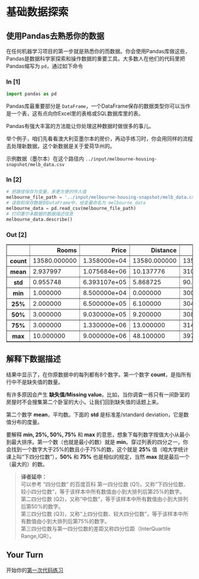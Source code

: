 # 基础数据探索

## 使用Pandas去熟悉你的数据

在任何机器学习项目的第一步就是熟悉你的而数据。你会使用Pandas库做这些，Pandas是数据科学家探索和操作数据的重要工具。大多数人在他们的代码里把Pandas缩写为 `pd`，通过如下命令

### In [1]

```python
import pandas as pd
```

Pandas库最重要部分是 `DataFrame`，一个DataFrame保存的数据类型你可以当作是一个表，这有点向你Excel里的表格或SQL数据库里的表。

Pandas有强大丰富的方法能让你处理这种数据时做很多的事儿。

举个例子，咱们先看看澳大利亚墨尔本的房价，再动手练习时，你会用同样的流程去处理新数据，这个新数据是关于爱荷华州的。

示例数据（墨尔本）在这个路径内 `../input/melbourne-housing-snapshot/melb_data.csv`

### In [2]

``` python
# 把路径保存为变量，来更方便的传入值
melbourne_file_path = '../input/melbourne-housing-snapshot/melb_data.csv'
# 读取和保存数据到DataFrame中，给变量命名为 melbourne_data
melbourne_data = pd.read_csv(melbourne_file_path)
# 打印墨尔本数据的数据描述信息
melbourne_data.describe()
```

### Out [2]

<table class="dataframe" border="1">
    <thead>
        <tr style="text-align: right;">
            <th></th>
            <th>Rooms</th>
            <th>Price</th>
            <th>Distance</th>
            <th>Postcode</th>
            <th>Bedroom2</th>
            <th>Bathroom</th>
            <th>Car</th>
            <th>Landsize</th>
            <th>BuildingArea</th>
            <th>YearBuilt</th>
            <th>Lattitude</th>
            <th>Longtitude</th>
            <th>Propertycount</th>
        </tr>
    </thead>
    <tbody>
        <tr>
            <th>count</th>
            <td>13580.000000</td>
            <td>1.358000e+04</td>
            <td>13580.000000</td>
            <td>13580.000000</td>
            <td>13580.000000</td>
            <td>13580.000000</td>
            <td>13518.000000</td>
            <td>13580.000000</td>
            <td>7130.000000</td>
            <td>8205.000000</td>
            <td>13580.000000</td>
            <td>13580.000000</td>
            <td>13580.000000</td>
        </tr>
        <tr>
            <th>mean</th>
            <td>2.937997</td>
            <td>1.075684e+06</td>
            <td>10.137776</td>
            <td>3105.301915</td>
            <td>2.914728</td>
            <td>1.534242</td>
            <td>1.610075</td>
            <td>558.416127</td>
            <td>151.967650</td>
            <td>1964.684217</td>
            <td>-37.809203</td>
            <td>144.995216</td>
            <td>7454.417378</td>
        </tr>
        <tr>
            <th>std</th>
            <td>0.955748</td>
            <td>6.393107e+05</td>
            <td>5.868725</td>
            <td>90.676964</td>
            <td>0.965921</td>
            <td>0.691712</td>
            <td>0.962634</td>
            <td>3990.669241</td>
            <td>541.014538</td>
            <td>37.273762</td>
            <td>0.079260</td>
            <td>0.103916</td>
            <td>4378.581772</td>
        </tr>
        <tr>
            <th>min</th>
            <td>1.000000</td>
            <td>8.500000e+04</td>
            <td>0.000000</td>
            <td>3000.000000</td>
            <td>0.000000</td>
            <td>0.000000</td>
            <td>0.000000</td>
            <td>0.000000</td>
            <td>0.000000</td>
            <td>1196.000000</td>
            <td>-38.182550</td>
            <td>144.431810</td>
            <td>249.000000</td>
        </tr>
        <tr>
            <th>25%</th>
            <td>2.000000</td>
            <td>6.500000e+05</td>
            <td>6.100000</td>
            <td>3044.000000</td>
            <td>2.000000</td>
            <td>1.000000</td>
            <td>1.000000</td>
            <td>177.000000</td>
            <td>93.000000</td>
            <td>1940.000000</td>
            <td>-37.856822</td>
            <td>144.929600</td>
            <td>4380.000000</td>
        </tr>
        <tr>
            <th>50%</th>
            <td>3.000000</td>
            <td>9.030000e+05</td>
            <td>9.200000</td>
            <td>3084.000000</td>
            <td>3.000000</td>
            <td>1.000000</td>
            <td>2.000000</td>
            <td>440.000000</td>
            <td>126.000000</td>
            <td>1970.000000</td>
            <td>-37.802355</td>
            <td>145.000100</td>
            <td>6555.000000</td>
        </tr>
        <tr>
            <th>75%</th>
            <td>3.000000</td>
            <td>1.330000e+06</td>
            <td>13.000000</td>
            <td>3148.000000</td>
            <td>3.000000</td>
            <td>2.000000</td>
            <td>2.000000</td>
            <td>651.000000</td>
            <td>174.000000</td>
            <td>1999.000000</td>
            <td>-37.756400</td>
            <td>145.058305</td>
            <td>10331.000000</td>
        </tr>
        <tr>
            <th>max</th>
            <td>10.000000</td>
            <td>9.000000e+06</td>
            <td>48.100000</td>
            <td>3977.000000</td>
            <td>20.000000</td>
            <td>8.000000</td>
            <td>10.000000</td>
            <td>433014.000000</td>
            <td>44515.000000</td>
            <td>2018.000000</td>
            <td>-37.408530</td>
            <td>145.526350</td>
            <td>21650.000000</td>
        </tr>
    </tbody>
</table>

## 解释下数据描述

结果中显示了，在你原数据中的每列都有8个数字。第一个数字 **count**，是指所有行中不是缺失值的数量。

有许多原因会产生 **缺失值/Missing value**。比如，当你调查一栋只有一间卧室的房屋时不会搜集第二个卧室的大小。让我们回到缺失值的话题上来。

第二个数字 **mean**，平均数。下面的 **std** 是标准差/standard deviation，它是数值分布的度量。

要解释 **min, 25%, 50%, 75%** 和 **max** 的意思，想象下每列数字按值大小从最小到最大排序。第一个数（也就是最小的数）就是 **min**。穿过列表的四分之一，你会找到一个数字大于25%的数且小于75%的数，这个就是 **25%** 值（咱大学统计课上叫“下四分位数”），**50%** 和 **75%** 也是相似的规定，当然 **max** 就是最后一个（最大的）的数。

>**译者延申：**  
>可以参考 “四分位数” 的百度百科
>第一四分位数 (Q1)，又称“下四分位数、较小四分位数”，等于该样本中所有数值由小到大排列后第25%的数字。  
>第二四分位数 (Q2)，又称“中位数”，等于该样本中所有数值由小到大排列后第50%的数字。  
>第三四分位数 (Q3)，又称“上四分位数、较大四分位数”，等于该样本中所有数值由小到大排列后第75%的数字。  
>第三四分位数与第一四分位数的差距又称四分位距（InterQuartile Range,IQR）。  

## Your Turn

开始你的[第一次代码练习](https://www.kaggle.com/kernels/fork/1258954 "进入kaggle Kernels")
